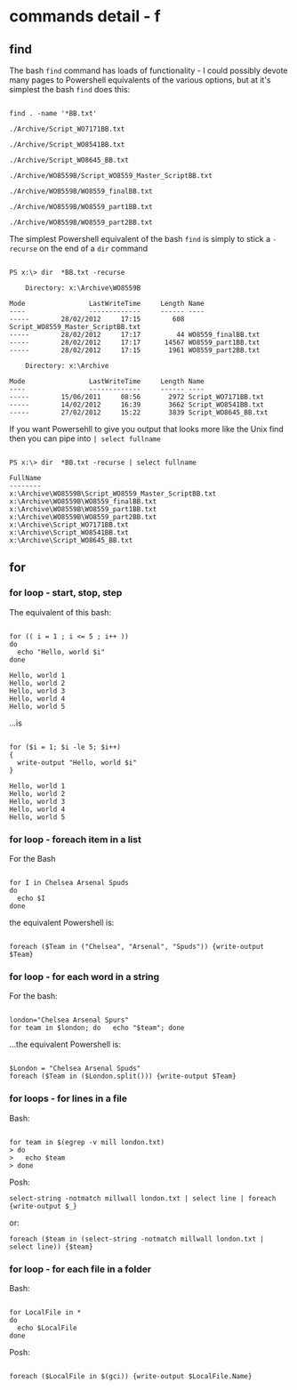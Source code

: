 # commands detail - f

## find
The bash `find` command has loads of functionality - I could possibly devote many pages to Powershell equivalents of the various options, but at it's simplest the bash `find` does this:

~~~~~~~~

find . -name '*BB.txt'

./Archive/Script_WO7171BB.txt

./Archive/Script_WO8541BB.txt

./Archive/Script_WO8645_BB.txt

./Archive/WO8559B/Script_WO8559_Master_ScriptBB.txt

./Archive/WO8559B/WO8559_finalBB.txt

./Archive/WO8559B/WO8559_part1BB.txt

./Archive/WO8559B/WO8559_part2BB.txt

~~~~~~~~

The simplest Powershell equivalent of the bash `find` is simply to stick a `-recurse` on the end of a `dir` command

~~~~~~~~

PS x:\> dir  *BB.txt -recurse

    Directory: x:\Archive\WO8559B

Mode                LastWriteTime     Length Name
----                -------------     ------ ----
-----        28/02/2012     17:15        608 Script_WO8559_Master_ScriptBB.txt
-----        28/02/2012     17:17         44 WO8559_finalBB.txt
-----        28/02/2012     17:17      14567 WO8559_part1BB.txt
-----        28/02/2012     17:15       1961 WO8559_part2BB.txt

    Directory: x:\Archive

Mode                LastWriteTime     Length Name
----                -------------     ------ ----
-----        15/06/2011     08:56       2972 Script_WO7171BB.txt
-----        14/02/2012     16:39       3662 Script_WO8541BB.txt
-----        27/02/2012     15:22       3839 Script_WO8645_BB.txt

~~~~~~~~

If you want Powersehll to give you output that looks more like the Unix find then you can pipe into `| select fullname`


~~~~~~~~

PS x:\> dir  *BB.txt -recurse | select fullname

FullName
--------
x:\Archive\WO8559B\Script_WO8559_Master_ScriptBB.txt
x:\Archive\WO8559B\WO8559_finalBB.txt
x:\Archive\WO8559B\WO8559_part1BB.txt
x:\Archive\WO8559B\WO8559_part2BB.txt
x:\Archive\Script_WO7171BB.txt
x:\Archive\Script_WO8541BB.txt
x:\Archive\Script_WO8645_BB.txt

~~~~~~~~

## for

### for loop - start, stop, step
The equivalent of this bash:

~~~~~~~~

for (( i = 1 ; i <= 5 ; i++ ))
do   
  echo "Hello, world $i"
done

Hello, world 1
Hello, world 2
Hello, world 3
Hello, world 4
Hello, world 5

~~~~~~~~

...is

~~~~~~~~

for ($i = 1; $i -le 5; $i++)
{
  write-output "Hello, world $i"
}

Hello, world 1
Hello, world 2
Hello, world 3
Hello, world 4
Hello, world 5

~~~~~~~~


### for loop - foreach item in a list
For the Bash

~~~~~~~~

for I in Chelsea Arsenal Spuds
do
  echo $I
done

~~~~~~~~

the equivalent Powershell is:

~~~~~~~~

foreach ($Team in ("Chelsea", "Arsenal", "Spuds")) {write-output $Team}

~~~~~~~~

### for loop - for each word in a string
For the bash:

~~~~~~~~

london="Chelsea Arsenal Spurs"
for team in $london; do   echo "$team"; done

~~~~~~~~

...the equivalent Powershell is:


~~~~~~~~

$London = "Chelsea Arsenal Spuds"
foreach ($Team in ($London.split())) {write-output $Team}

~~~~~~~~

### for loops - for lines in a file
Bash:

~~~~~~~~

for team in $(egrep -v mill london.txt)
> do
>   echo $team
> done

~~~~~~~~

Posh:

~~~~~~~~
select-string -notmatch millwall london.txt | select line | foreach {write-output $_}

~~~~~~~~

or:

~~~~~~~~
foreach ($team in (select-string -notmatch millwall london.txt | select line)) {$team}

~~~~~~~~

### for loop - for each file in a folder
Bash:

~~~~~~~~

for LocalFile in *
do   
  echo $LocalFile
done

~~~~~~~~

Posh:

~~~~~~~~

foreach ($LocalFile in $(gci)) {write-output $LocalFile.Name}

~~~~~~~~




